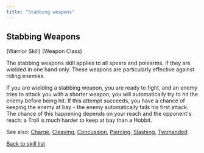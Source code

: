 ```yaml
---
title: "Stabbing weapons"
---
```


## Stabbing Weapons

(Warrior Skill) (Weapon Class)

The stabbing weapons skill applies to all spears and polearms, if they
are wielded in one hand only. These weapons are particularly effective
against riding enemies.

If you are wielding a stabbing weapon, you are ready to fight, and an
enemy tries to attack you with a shorter weapon, you will automatically
try to hit the enemy before being hit. If this attempt succeeds, you
have a chance of keeping the enemy at bay - the enemy automatically
fails his first attack. The chance of this happening depends on your
reach and the opponent's reach: a Troll is much harder to keep at bay
than a Hobbit.

See also: [Charge](Charge "wikilink"), [Cleaving](Cleaving "wikilink"),
[Concussion](Concussion "wikilink"), [Piercing](Piercing "wikilink"),
[Slashing](Slashing "wikilink"), [Twohanded](Twohanded "wikilink")

[Back to skill list](Skill "wikilink")